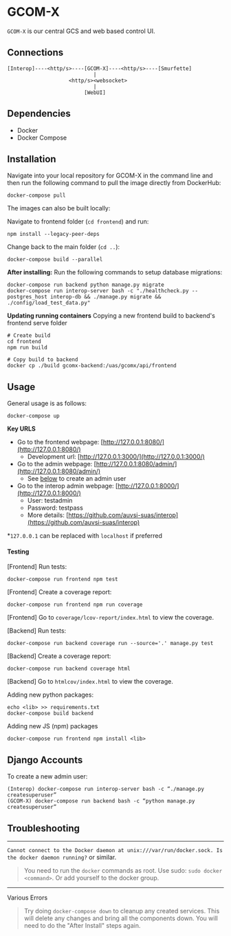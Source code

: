 # GCOM-X
`GCOM-X` is our central GCS and web based control UI.


## Connections
```
[Interop]----<http/s>----[GCOM-X]----<http/s>----[Smurfette]
                            |
                    <http/s><websocket>
                            |
                         [WebUI]
```


## Dependencies
- Docker
- Docker Compose


## Installation
Navigate into your local repository for GCOM-X in the command line and then run the following command to pull the image directly from DockerHub:
```
docker-compose pull
```

The images can also be built locally:

Navigate to frontend folder (`cd frontend`) and run:
```
npm install --legacy-peer-deps
```

Change back to the main folder (`cd ..`):
```
docker-compose build --parallel
```

**After installing:** Run the following commands to setup database migrations:
```
docker-compose run backend python manage.py migrate
docker-compose run interop-server bash -c "./healthcheck.py --postgres_host interop-db && ./manage.py migrate && ./config/load_test_data.py"
```

**Updating running containers**
Copying a new frontend build to backend's frontend serve folder
```
# Create build
cd frontend
npm run build

# Copy build to backend
docker cp ./build gcomx-backend:/uas/gcomx/api/frontend
```

## Usage
General usage is as follows:
```
docker-compose up
```

**Key URLS**
- Go to the frontend webpage: [http://127.0.0.1:8080/](http://127.0.0.1:8080/)
    - Development url: [http://127.0.0.1:3000/](http://127.0.0.1:3000/)
- Go to the admin webpage: [http://127.0.0.1:8080/admin/](http://127.0.0.1:8080/admin/)
    - See [below](#django-accounts) to create an admin user
- Go to the interop admin webpage: [http://127.0.0.1:8000/](http://127.0.0.1:8000/)
    - User: testadmin
    - Password: testpass
    - More details: [https://github.com/auvsi-suas/interop](https://github.com/auvsi-suas/interop)

*`127.0.0.1` can be replaced with `localhost` if preferred


#### Testing
[Frontend] Run tests:
```
docker-compose run frontend npm test
```

[Frontend] Create a coverage report:
```
docker-compose run frontend npm run coverage
```

[Frontend] Go to `coverage/lcov-report/index.html` to view the coverage.

[Backend] Run tests:
```
docker-compose run backend coverage run --source='.' manage.py test
```

[Backend] Create a coverage report:
```
docker-compose run backend coverage html
```

[Backend] Go to `htmlcov/index.html` to view the coverage.

Adding new python packages:
```
echo <lib> >> requirements.txt
docker-compose build backend
```

Adding new JS (npm) packages
```
docker-compose run frontend npm install <lib>
```

## Django Accounts
To create a new admin user:
```
(Interop) docker-compose run interop-server bash -c “./manage.py createsuperuser”
(GCOM-X) docker-compose run backend bash -c “python manage.py createsuperuser”
```

## Troubleshooting
----
`Cannot connect to the Docker daemon at unix:///var/run/docker.sock. Is the docker daemon running?` or similar.
> You need to run the `docker` commands as root. Use sudo: `sudo docker <command>`. Or add yourself to the docker group.

----
Various Errors
> Try doing `docker-compose down` to cleanup any created services. This will delete any changes and bring all the components down.
> You will need to do the "After Install" steps again.
